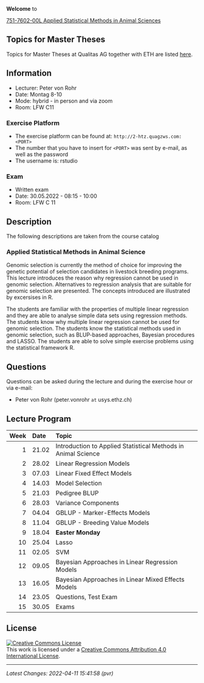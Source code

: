 
<!-- README.md is generated from README.Rmd. Please edit that file -->

**Welcome** to

[751-7602-00L Applied Statistical Methods in Animal
Sciences](http://www.vorlesungsverzeichnis.ethz.ch/Vorlesungsverzeichnis/lerneinheit.view?lerneinheitId=158980&semkez=2022S&ansicht=LEHRVERANSTALTUNGEN&lang=en)

## Topics for Master Theses

Topics for Master Theses at Qualitas AG together with ETH are listed
[here](https://charlotte-ngs.github.io/asmss2022/misc/MasterThesisTopics_SpringSemester2022.html).

## Information

-   Lecturer: Peter von Rohr
-   Date: Montag 8-10
-   Mode: hybrid - in person and via zoom
-   Room: LFW C11

### Exercise Platform

-   The exercise platform can be found at:
    `http://2-htz.quagzws.com:<PORT>`
-   The number that you have to insert for `<PORT>` was sent by e-mail,
    as well as the password
-   The username is: rstudio

### Exam

-   Written exam
-   Date: 30.05.2022 - 08:15 - 10:00
-   Room: LFW C 11

## Description

The following descriptions are taken from the course catalog

### Applied Statistical Methods in Animal Science

Genomic selection is currently the method of choice for improving the
genetic potential of selection candidates in livestock breeding
programs. This lecture introduces the reason why regression cannot be
used in genomic selection. Alternatives to regression analysis that are
suitable for genomic selection are presented. The concepts introduced
are illustrated by excersises in R.

The students are familiar with the properties of multiple linear
regression and they are able to analyse simple data sets using
regression methods. The students know why multiple linear regression
cannot be used for genomic selection. The students know the statistical
methods used in genomic selection, such as BLUP-based approaches,
Bayesian procedures and LASSO. The students are able to solve simple
exercise problems using the statistical framework R.

## Questions

Questions can be asked during the lecture and during the exercise hour
or via e-mail:

-   Peter von Rohr (peter.vonrohr `at` usys.ethz.ch)

## Lecture Program

| Week | Date  | Topic                                                         |
|-----:|:------|:--------------------------------------------------------------|
|    1 | 21.02 | Introduction to Applied Statistical Methods in Animal Science |
|    2 | 28.02 | Linear Regression Models                                      |
|    3 | 07.03 | Linear Fixed Effect Models                                    |
|    4 | 14.03 | Model Selection                                               |
|    5 | 21.03 | Pedigree BLUP                                                 |
|    6 | 28.03 | Variance Components                                           |
|    7 | 04.04 | GBLUP - Marker-Effects Models                                 |
|    8 | 11.04 | GBLUP - Breeding Value Models                                 |
|    9 | 18.04 | **Easter Monday**                                             |
|   10 | 25.04 | Lasso                                                         |
|   11 | 02.05 | SVM                                                           |
|   12 | 09.05 | Bayesian Approaches in Linear Regression Models               |
|   13 | 16.05 | Bayesian Approaches in Linear Mixed Effects Models            |
|   14 | 23.05 | Questions, Test Exam                                          |
|   15 | 30.05 | Exams                                                         |

## License

<a rel="license" href="http://creativecommons.org/licenses/by/4.0/"><img alt="Creative Commons License" style="border-width:0" src="https://i.creativecommons.org/l/by/4.0/88x31.png" /></a><br />This
work is licensed under a
<a rel="license" href="http://creativecommons.org/licenses/by/4.0/">Creative
Commons Attribution 4.0 International License</a>.

------------------------------------------------------------------------

*Latest Changes: 2022-04-11 15:41:58 (pvr)*
